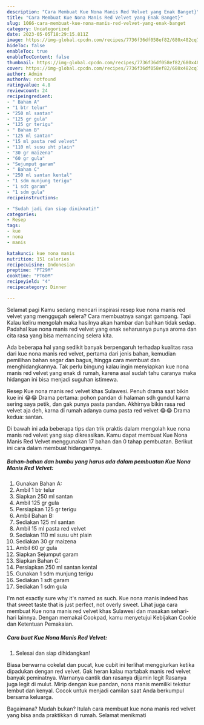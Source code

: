 ```yaml
---
description: "Cara Membuat Kue Nona Manis Red Velvet yang Enak Banget}"
title: "Cara Membuat Kue Nona Manis Red Velvet yang Enak Banget}"
slug: 1066-cara-membuat-kue-nona-manis-red-velvet-yang-enak-banget
category: Uncategorized
date: 2023-05-05T18:29:15.811Z
image: https://img-global.cpcdn.com/recipes/7736f36df058ef82/680x482cq70/kue-nona-manis-red-velvet-foto-resep-utama.jpg
hideToc: false
enableToc: true
enableTocContent: false
thumbnail: https://img-global.cpcdn.com/recipes/7736f36df058ef82/680x482cq70/kue-nona-manis-red-velvet-foto-resep-utama.jpg
cover: https://img-global.cpcdn.com/recipes/7736f36df058ef82/680x482cq70/kue-nona-manis-red-velvet-foto-resep-utama.jpg
author: Admin
authorAv: notfound
ratingvalue: 4.8
reviewcount: 24
recipeingredient:
- " Bahan A"
- "1 btr telur"
- "250 ml santan"
- "125 gr gula"
- "125 gr terigu"
- " Bahan B"
- "125 ml santan"
- "15 ml pasta red velvet"
- "110 ml susu uht plain"
- "30 gr maizena"
- "60 gr gula"
- "Sejumput garam"
- " Bahan C"
- "250 ml santan kental"
- "1 sdm munjung terigu"
- "1 sdt garam"
- "1 sdm gula"
recipeinstructions:

- "Sudah jadi dan siap dinikmati!"
categories:
- Resep
tags:
- kue
- nona
- manis

katakunci: kue nona manis 
nutrition: 151 calories
recipecuisine: Indonesian
preptime: "PT29M"
cooktime: "PT60M"
recipeyield: "4"
recipecategory: Dinner

---
```



Selamat pagi Kamu sedang mencari inspirasi resep kue nona manis red velvet yang menggugah selera? Cara membuatnya sangat gampang. Tapi Kalau keliru mengolah maka hasilnya akan hambar dan bahkan tidak sedap. Padahal kue nona manis red velvet yang enak seharusnya punya aroma dan cita rasa yang bisa memancing selera kita.


Ada beberapa hal yang sedikit banyak berpengaruh terhadap kualitas rasa dari kue nona manis red velvet, pertama dari jenis bahan, kemudian pemilihan bahan segar dan bagus, hingga cara membuat dan menghidangkannya. Tak perlu bingung kalau ingin menyiapkan kue nona manis red velvet yang enak di rumah, karena asal sudah tahu caranya maka hidangan ini bisa menjadi suguhan istimewa.

Resep Kue nona manis red velvet khas Sulawesi. Penuh drama saat bikin kue ini 😂😂 Drama pertama: pohon pandan di halaman sdh gundul karna sering saya petik, dan gak punya pasta pandan. Akhirnya bikin rasa red velvet aja deh, karna di rumah adanya cuma pasta red velvet 😂😂 Drama kedua: santan.


Di bawah ini ada beberapa tips dan trik praktis dalam mengolah kue nona manis red velvet yang siap dikreasikan. Kamu dapat membuat Kue Nona Manis Red Velvet menggunakan 17 bahan dan 0 tahap pembuatan. Berikut ini cara dalam membuat hidangannya.

<!--inarticleads1-->

##### Bahan-bahan dan bumbu yang harus ada dalam pembuatan Kue Nona Manis Red Velvet:

1. Gunakan  Bahan A:
1. Ambil 1 btr telur
1. Siapkan 250 ml santan
1. Ambil 125 gr gula
1. Persiapkan 125 gr terigu
1. Ambil  Bahan B:
1. Sediakan 125 ml santan
1. Ambil 15 ml pasta red velvet
1. Sediakan 110 ml susu uht plain
1. Sediakan 30 gr maizena
1. Ambil 60 gr gula
1. Siapkan Sejumput garam
1. Siapkan  Bahan C:
1. Persiapkan 250 ml santan kental
1. Gunakan 1 sdm munjung terigu
1. Sediakan 1 sdt garam
1. Sediakan 1 sdm gula


I&#39;m not exactly sure why it&#39;s named as such. Kue nona manis indeed has that sweet taste that is just perfect, not overly sweet. Lihat juga cara membuat Kue nona manis red velvet khas Sulawesi dan masakan sehari-hari lainnya. Dengan memakai Cookpad, kamu menyetujui Kebijakan Cookie dan Ketentuan Pemakaian. 

<!--inarticleads2-->

##### Cara buat Kue Nona Manis Red Velvet:


1. Selesai dan siap dihidangkan!

Biasa berwarna cokelat dan pucat, kue cubit ini terlihat menggiurkan ketika dipadukan dengan red velvet. Gak heran kalau martabak manis red velvet banyak peminatnya. Warnanya cantik dan rasanya dijamin legit Rasanya juga legit di mulut. Mirip dengan kue pandan, nona manis memiliki tekstur lembut dan kenyal. Cocok untuk menjadi camilan saat Anda berkumpul bersama keluarga. 

Bagaimana? Mudah bukan? Itulah cara membuat kue nona manis red velvet yang bisa anda praktikkan di rumah. Selamat menikmati
